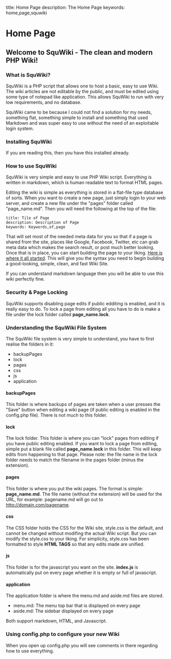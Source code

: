 title: Home Page
description: The Home Page
keywords: home,page,squwiki

# Home Page #

## Welcome to SquWiki - The clean and modern PHP Wiki! ##

### What is SquWiki? ###
SquWiki is a PHP script that allows one to host a basic, easy to use Wiki. The wiki articles are not editable by the public, and must be edited using some type of notepad like application. This allows SquWiki to run with very low requirements, and no database.

SquWiki came to be because I could not find a solution for my needs, something flat, something simple to install and something that used Markdown and was super easy to use without the need of an exploitable login system.

### Installing SquWiki ###
If you are reading this, then you have this installed already.

### How to use SquWiki ###
SquWiki is very simple and easy to use PHP Wiki script. Everything is written in markdown, which is human readable text to format HTML pages.

Editing the wiki is simple as everything is stored in a flat-file type database of sorts. When you want to create a new page, just simply login to your web server, and create a new file under the "pages" folder called "page_name.md".
Then you will need the following at the top of the file:

    title: Tile of Page
    description: Description of Page
    keywords: Keywords,of,page
    
That will set most of the needed meta data for you so that if a page is shared from the site, places like Google, Facebook, Twitter, etc can grab meta data which makes the search result, or post much better looking.
Once that is in place, you can start building the page to your liking. [Here is where it all started](http://daringfireball.net/projects/markdown/syntax). This will give you the syntax you need to begin building a good-looking, simple, clean, and fast Wiki Site.

If you can understand markdown language then you will be able to use this wiki perfectly fine.

### Security & Page Locking ###
SquWiki supports disabling page edits if public edditing is enabled, and it is really easy to do. 
To lock a page from editing all you have to do is make a file under the lock folder called **page_name.lock**.

### Understanding the SquWiki File System ###
The SquWiki file system is very simple to understand, you have to first realise the folders in it:
- backupPages
- lock
- pages
- css
- js
- application

#### backupPages ####
This folder is where backups of pages are taken when a user presses the "Save" button when editing a wiki page (if public editing is enabled in the config.php file). There is not much to this folder.

#### lock ####
The lock folder. This folder is where you can "lock" pages from editing if you have public editing enabled. If you want to lock a page from editing, simple put a blank file called **page_name.lock** in this folder. This will keep edits from happening to that page.
Please note: the file name in the lock folder needs to match the filename in the pages folder (minus the extension).

#### pages ####
This folder is where you put the wiki pages. The format is simple: **page_name.md**. The file name (without the extension) will be used for the URL, for example: pagename.md will go out to http://domain.com/pagename.

#### css ####
The CSS folder holds the CSS for the Wiki site, style.css is the default, and cannot be changed without modifing the actual Wiki script. But you can modify the style.css to your liking.
For simplicity, style.css has been formatted to style **HTML TAGS** so that any edits made are unified.

#### js ####
This folder is for the javascript you want on the site. **index.js** is automatically put on every page whether it is empty or full of javascript.

#### application ####
The application folder is where the menu.md and aside.md files are stored.
- menu.md: The menu top bar that is displayed on every page
- aside.md: The sidebar displayed on every page

Both support markdown, HTML, and Javascript.

### Using config.php to configure your new Wiki ###
When you open up config.php you will see comments in there regarding how to use everything.